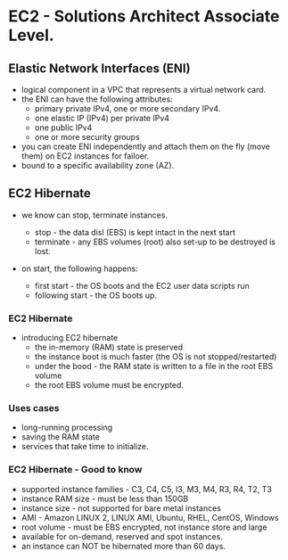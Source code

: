 # EC2 - Solutions Architect Associate Level.

## Elastic Network Interfaces (ENI)
- logical component in a VPC that represents a virtual network card.
- the ENI can have the following attributes:
  - primary private IPv4, one or more secondary IPv4.
  - one elastic IP (IPv4) per private IPv4
  - one public IPv4
  - one or more security groups
- you can create ENI independently and attach them on the fly (move them) on EC2 instances for failoer.
- bound to a specific availability zone (AZ).

## EC2 Hibernate
- we know can stop, terminate instances.
  - stop - the data disl (EBS) is kept intact in the next start
  - terminate - any EBS volumes (root) also set-up to be destroyed is lost.

- on start, the following happens:
  - first start - the OS boots and the EC2 user data scripts run
  - following start - the OS boots up.

### EC2 Hibernate
- introducing EC2 hibernate
  - the in-memory (RAM) state is preserved
  - the instance boot is much faster (the OS is not stopped/restarted)
  - under the bood - the RAM state is written to a file in the root EBS volume
  - the root EBS volume must be encrypted.

### Uses cases
- long-running processing
- saving the RAM state
- services that take time to initialize.

### EC2 Hibernate - Good to know
- supported instance families - C3, C4, C5, I3, M3, M4, R3, R4, T2, T3
- instance RAM size - must be less than 150GB
- instance size - not supported for bare metal instances
- AMI - Amazon LINUX 2, LINUX AMI, Ubuntu, RHEL, CentOS, Windows
- root volume - must be EBS encrypted, not instance store and large
- available for on-demand, reserved and spot instances.
- an instance can NOT be hibernated more than 60 days.










